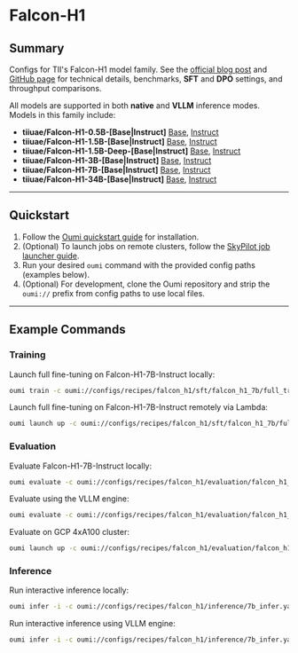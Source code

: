 # Falcon-H1

## Summary

Configs for TII's Falcon-H1 model family. See the [official blog post](https://falcon-lm.github.io/blog/falcon-h1/) and [GitHub page](https://github.com/tiiuae/Falcon-H1) for technical details, benchmarks, **SFT** and **DPO** settings, and throughput comparisons.

All models are supported in both **native** and **VLLM** inference modes. Models in this family include:

* **tiiuae/Falcon-H1-0.5B-\[Base|Instruct]**
  [Base](https://huggingface.co/tiiuae/Falcon-H1-0.5B-Base), [Instruct](https://huggingface.co/tiiuae/Falcon-H1-0.5B-Instruct)
* **tiiuae/Falcon-H1-1.5B-\[Base|Instruct]**
  [Base](https://huggingface.co/tiiuae/Falcon-H1-1.5B-Base), [Instruct](https://huggingface.co/tiiuae/Falcon-H1-1.5B-Instruct)
* **tiiuae/Falcon-H1-1.5B-Deep-\[Base|Instruct]**
  [Base](https://huggingface.co/tiiuae/Falcon-H1-1.5B-Deep-Base), [Instruct](https://huggingface.co/tiiuae/Falcon-H1-1.5B-Deep-Instruct)
* **tiiuae/Falcon-H1-3B-\[Base|Instruct]**
  [Base](https://huggingface.co/tiiuae/Falcon-H1-3B-Base), [Instruct](https://huggingface.co/tiiuae/Falcon-H1-3B-Instruct)
* **tiiuae/Falcon-H1-7B-\[Base|Instruct]**
  [Base](https://huggingface.co/tiiuae/Falcon-H1-7B-Base), [Instruct](https://huggingface.co/tiiuae/Falcon-H1-7B-Instruct)
* **tiiuae/Falcon-H1-34B-\[Base|Instruct]**
  [Base](https://huggingface.co/tiiuae/Falcon-H1-34B-Base), [Instruct](https://huggingface.co/tiiuae/Falcon-H1-34B-Instruct)

---

## Quickstart

1. Follow the [Oumi quickstart guide](https://oumi.ai/docs/en/latest/get_started/quickstart.html) for installation.
2. (Optional) To launch jobs on remote clusters, follow the [SkyPilot job launcher guide](https://oumi.ai/docs/en/latest/user_guides/launch/launch.html#setup).
3. Run your desired `oumi` command with the provided config paths (examples below).
4. (Optional) For development, clone the Oumi repository and strip the `oumi://` prefix from config paths to use local files.

---

## Example Commands

### Training

Launch full fine-tuning on Falcon-H1-7B-Instruct locally:

```bash
oumi train -c oumi://configs/recipes/falcon_h1/sft/falcon_h1_7b/full_train.yaml
```

Launch full fine-tuning on Falcon-H1-7B-Instruct remotely via Lambda:

```bash
oumi launch up -c oumi://configs/recipes/falcon_h1/sft/falcon_h1_7b/full_lambda_job.yaml --cluster falcon-h1-7b-fft
```

### Evaluation

Evaluate Falcon-H1-7B-Instruct locally:

```bash
oumi evaluate -c oumi://configs/recipes/falcon_h1/evaluation/falcon_h1_7b/eval.yaml
```

Evaluate using the VLLM engine:

```bash
oumi evaluate -c oumi://configs/recipes/falcon_h1/evaluation/falcon_h1_7b/eval.yaml --inference_engine VLLM
```

Evaluate on GCP 4xA100 cluster:

```bash
oumi launch up -c oumi://configs/recipes/falcon_h1/evaluation/falcon_h1_7b/gcp_job.yaml --cluster falcon-h1-7b-instruct-eval
```

### Inference

Run interactive inference locally:

```bash
oumi infer -i -c oumi://configs/recipes/falcon_h1/inference/7b_infer.yaml
```

Run interactive inference using VLLM engine:

```bash
oumi infer -i -c oumi://configs/recipes/falcon_h1/inference/7b_infer.yaml --engine VLLM
```
